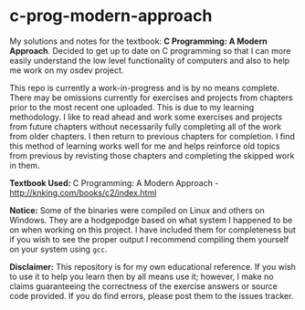 # c-prog-modern-approach
My solutions and notes for the textbook: **C Programming: A Modern Approach**. Decided to get up to date on C programming so that I can more easily understand
the low level functionality of computers and also to help me work on my osdev project.

This repo is currently a work-in-progress and is by no means complete. There may be omissions currently for exercises and projects from chapters prior to the most recent one uploaded. This is due to my learning methodology. I like to read ahead and work some exercises and projects from future chapters without necessarily fully completing all of the work from older chapters. I then return to previous chapters for completion. I find this method of learning works well for me and helps reinforce old topics from previous by revisting those chapters and completing the skipped work in them.

**Textbook Used:** C Programming: A Modern Approach - http://knking.com/books/c2/index.html

**Notice:** Some of the binaries were compiled on Linux and others on Windows. They are a hodgepodge based on what system I happened to be on when working on this project. I have included them for completeness but if you wish to see the proper output I recommend compiling them yourself on your system using `gcc`.

**Disclaimer:** This repository is for my own educational reference. If you wish to use it to help you learn then by all means use it; however, I make no claims guaranteeing the correctness of the exercise answers or source code provided. If you do find errors, please post them to the issues tracker.
